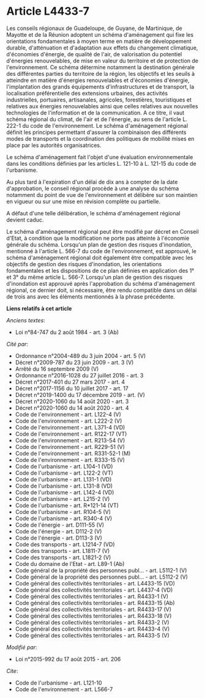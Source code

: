 # Article L4433-7

Les conseils régionaux de Guadeloupe, de Guyane, de Martinique, de Mayotte et de la Réunion adoptent un schéma d'aménagement
qui fixe les orientations fondamentales à moyen terme en matière de développement durable, d'atténuation et d'adaptation aux
effets du changement climatique, d'économies d'énergie, de qualité de l'air, de valorisation du potentiel d'énergies
renouvelables, de mise en valeur du territoire et de protection de l'environnement. Ce schéma détermine notamment la
destination générale des différentes parties du territoire de la région, les objectifs et les seuils à atteindre en matière
d'énergies renouvelables et d'économies d'énergie, l'implantation des grands équipements d'infrastructures et de transport,
la localisation préférentielle des extensions urbaines, des activités industrielles, portuaires, artisanales, agricoles,
forestières, touristiques et relatives aux énergies renouvelables ainsi que celles relatives aux nouvelles technologies de
l'information et de la communication. A ce titre, il vaut schéma régional du climat, de l'air et de l'énergie, au sens de
l'article L. 222-1 du code de l'environnement. Le schéma d'aménagement régional définit les principes permettant d'assurer la
combinaison des différents modes de transports et la coordination des politiques de mobilité mises en place par les autorités
organisatrices.

Le schéma d'aménagement fait l'objet d'une évaluation environnementale dans les conditions définies par les articles L.
121-10 à L. 121-15 du code de l'urbanisme. 

Au plus tard à l'expiration d'un délai de dix ans à compter de la date d'approbation, le conseil régional procède à une
analyse du schéma notamment du point de vue de l'environnement et délibère sur son maintien en vigueur ou sur une mise en
révision complète ou partielle. 

A défaut d'une telle délibération, le schéma d'aménagement régional devient caduc. 

Le schéma d'aménagement régional peut être modifié par décret en Conseil d'Etat, à condition que la modification ne porte pas
atteinte à l'économie générale du schéma. Lorsqu'un plan de gestion des risques d'inondation, mentionné à l'article L. 566-7
du code de l'environnement, est approuvé, le schéma d'aménagement régional doit également être compatible avec les objectifs
de gestion des risques d'inondation, les orientations fondamentales et les dispositions de ce plan définies en application
des 1° et 3° du même article L. 566-7. Lorsqu'un plan de gestion des risques d'inondation est approuvé après l'approbation du
schéma d'aménagement régional, ce dernier doit, si nécessaire, être rendu compatible dans un délai de trois ans avec les
éléments mentionnés à la phrase précédente.

**Liens relatifs à cet article**

_Anciens textes_:

  - Loi n°84-747 du 2 août 1984 - art. 3 (Ab)

_Cité par_:

  - Ordonnance n°2004-489 du 3 juin 2004 - art. 5 (V)
  - Décret n°2009-787 du 23 juin 2009 - art. 3 (V)
  - Arrêté du 16 septembre 2009 (V)
  - Ordonnance n°2016-1028 du 27 juillet 2016 - art. 3
  - Décret n°2017-401 du 27 mars 2017 - art. 4
  - Décret n°2017-1156 du 10 juillet 2017 - art. 17
  - Décret n°2019-1400 du 17 décembre 2019 - art. (V)
  - Décret n°2020-1060 du 14 août 2020 - art. 3
  - Décret n°2020-1060 du 14 août 2020 - art. 4
  - Code de l'environnement - art. L122-4 (V)
  - Code de l'environnement - art. L222-2 (V)
  - Code de l'environnement - art. L371-4 (VD)
  - Code de l'environnement - art. R122-17 (VT)
  - Code de l'environnement - art. R213-54 (V)
  - Code de l'environnement - art. R229-51 (V)
  - Code de l'environnement - art. R331-52-1 (M)
  - Code de l'environnement - art. R333-15 (V)
  - Code de l'urbanisme - art. L104-1 (VD)
  - Code de l'urbanisme - art. L122-2 (VT)
  - Code de l'urbanisme - art. L131-1 (VD)
  - Code de l'urbanisme - art. L131-8 (VD)
  - Code de l'urbanisme - art. L142-4 (VD)
  - Code de l'urbanisme - art. L215-2 (V)
  - Code de l'urbanisme - art. R*121-14 (VT)
  - Code de l'urbanisme - art. R104-5 (V)
  - Code de l'urbanisme - art. R340-4 (V)
  - Code de l'énergie - art. D111-55 (V)
  - Code de l'énergie - art. D112-2 (V)
  - Code de l'énergie - art. D113-3 (V)
  - Code des transports - art. L1214-7 (VD)
  - Code des transports - art. L1811-7 (V)
  - Code des transports - art. L1821-2 (V)
  - Code du domaine de l'Etat - art. L89-1 (Ab)
  - Code général de la propriété des personnes publ... - art. L5112-1 (V)
  - Code général de la propriété des personnes publ... - art. L5112-2 (V)
  - Code général des collectivités territoriales - art. L4433-15 (VD)
  - Code général des collectivités territoriales - art. L4437-4 (VD)
  - Code général des collectivités territoriales - art. R4433-1 (V)
  - Code général des collectivités territoriales - art. R4433-15 (Ab)
  - Code général des collectivités territoriales - art. R4433-17 (V)
  - Code général des collectivités territoriales - art. R4433-18 (V)
  - Code général des collectivités territoriales - art. R4433-2 (V)
  - Code général des collectivités territoriales - art. R4433-4 (V)
  - Code général des collectivités territoriales - art. R4433-5 (V)

_Modifié par_:

  - Loi n°2015-992 du 17 août 2015 - art. 206

_Cite_:

  - Code de l'urbanisme - art. L121-10
  - Code de l'environnement - art. L566-7
